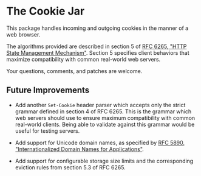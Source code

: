 
The Cookie Jar
==============

This package handles incoming and outgoing cookies in the manner of a web browser.

The algorithms provided are described in section 5 of [RFC 6265, "HTTP State
Management Mechanism"]( http://www.rfc-editor.org/rfc/rfc6265.txt). Section 5
specifies client behaviors that maximize compatibility with common real-world
web servers.

Your questions, comments, and patches are welcome.


Future Improvements
-------------------

* Add another `Set-Cookie` header parser which accepts only the strict grammar
  defined in section 4 of RFC 6265. This is the grammar which web servers should
  use to ensure maximum compatibility with common real-world clients. Being able to
  validate against this grammar would be useful for testing servers.

* Add support for Unicode domain names, as specified by [RFC 5890,
  "Internationalized Domain Names for Applications"](
  http://www.rfc-editor.org/rfc/rfc5890.txt).

* Add support for configurable storage size limits and the corresponding eviction rules
  from section 5.3 of RFC 6265.

